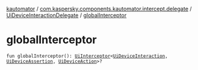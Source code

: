 [kautomator](../../index.md) / [com.kaspersky.components.kautomator.intercept.delegate](../index.md) / [UiDeviceInteractionDelegate](index.md) / [globalInterceptor](./global-interceptor.md)

# globalInterceptor

`fun globalInterceptor(): `[`UiInterceptor`](../../com.kaspersky.components.kautomator.intercept.base/-ui-interceptor/index.md)`<`[`UiDeviceInteraction`](../../com.kaspersky.components.kautomator.intercept.interaction/-ui-device-interaction/index.md)`, `[`UiDeviceAssertion`](../../com.kaspersky.components.kautomator.intercept.operation/-ui-device-assertion.md)`, `[`UiDeviceAction`](../../com.kaspersky.components.kautomator.intercept.operation/-ui-device-action.md)`>?`